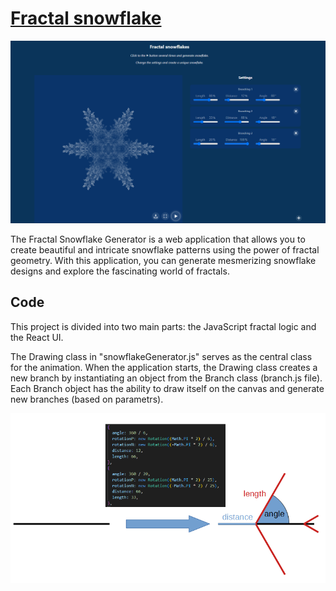 # [Fractal snowflake](https://pmerka.github.io/snowflake/)

[![preview](main_img.PNG)](https://pmerka.github.io/snowflake/)

The Fractal Snowflake Generator is a web application that allows you to create beautiful and intricate snowflake patterns using the power of fractal geometry. With this application, you can generate mesmerizing snowflake designs and explore the fascinating world of fractals.

## Code
This project is divided into two main parts: the JavaScript fractal logic and the React UI.

The Drawing class in "snowflakeGenerator.js" serves as the central class for the animation. When the application starts, the Drawing class creates a new branch by instantiating an object from the Branch class (branch.js file). Each Branch object has the ability to draw itself on the canvas and generate new branches (based on parametrs).

![Ilustration of algorithm](./algorithm.PNG)